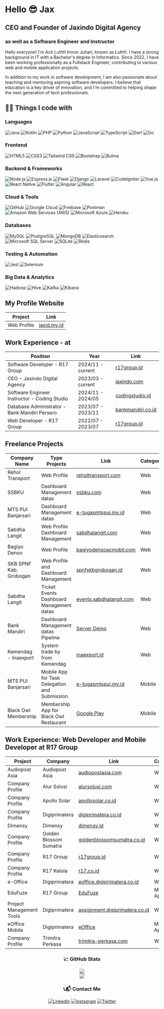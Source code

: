 # Hello 😎 Jax

## CEO and Founder of Jaxindo Digital Agency
### as well as a Software Engineer and Instructor

Hello everyone! I'm Ach Luthfi Imron Juhari, known as Luthfi. I have a strong background in IT with a Bachelor's degree in Informatics. Since 2022, I have been working professionally as a Fullstack Engineer, contributing to various web and mobile application projects.

In addition to my work in software development, I am also passionate about teaching and mentoring aspiring software developers. I believe that education is a key driver of innovation, and I'm committed to helping shape the next generation of tech professionals.

## 👨‍💻 Things I code with

### **Languages**
<img alt="Java" src="https://img.shields.io/badge/Java-ED8B00.svg?style=flat&logo=java&logoColor=white"/> <img alt="Kotlin" src="https://img.shields.io/badge/Kotlin-6b1ca2.svg?style=flat&logo=java&logoColor=white"/> <img alt="PHP" src="https://img.shields.io/badge/PHP-777BB4.svg?style=flat&logo=php&logoColor=white"/> <img alt="Python" src="https://img.shields.io/badge/Python-3776AB.svg?style=flat&logo=python&logoColor=white"/> <img alt="JavaScript" src="https://img.shields.io/badge/JavaScript-%23323330.svg?style=flat&logo=javascript&logoColor=%23F7DF1E"/> <img alt="TypeScript" src="https://img.shields.io/badge/TypeScript-3178C6.svg?style=flat&logo=typescript&logoColor=white"/> <img alt="Dart" src="https://img.shields.io/badge/Dart-%230175C2.svg?style=flat&logo=dart&logoColor=white"/> <img alt="Go" src="https://img.shields.io/badge/Go-00ADD8.svg?style=flat&logo=go&logoColor=white"/>

### **Frontend**
<img alt="HTML5" src="https://img.shields.io/badge/HTML5-%23E34F26.svg?style=flat&logo=html5&logoColor=white"/> <img alt="CSS3" src="https://img.shields.io/badge/CSS3-%231572B6.svg?style=flat&logo=css3&logoColor=white"/> <img alt="Tailwind CSS" src="https://img.shields.io/badge/Tailwind_CSS-38B2AC.svg?style=flat&logo=tailwind-css&logoColor=white"/> <img alt="Bootstrap" src="https://img.shields.io/badge/Bootstrap-%23563D7C.svg?style=flat&logo=bootstrap&logoColor=white"/> <img alt="Bulma" src="https://img.shields.io/badge/Bulma-777BB4.svg?style=flat&logo=bulma&logoColor=white"/>

### **Backend & Frameworks**
<img alt="Node.js" src="https://img.shields.io/badge/Node.js-339933.svg?style=flat&logo=node.js&logoColor=white"/> <img alt="Express.js" src="https://img.shields.io/badge/Express.js-%23404D59.svg?style=flat&logo=express&logoColor=white"/> <img alt="Flask" src="https://img.shields.io/badge/Flask-%23000.svg?style=flat&logo=flask&logoColor=white"/> <img alt="Django" src="https://img.shields.io/badge/Django-092E20.svg?style=flat&logo=django&logoColor=white"/> <img alt="Laravel" src="https://img.shields.io/badge/Laravel-FF2D20.svg?style=flat&logo=laravel&logoColor=white"/> <img alt="CodeIgniter" src="https://img.shields.io/badge/CodeIgniter-%23EF4223.svg?style=flat&logo=codeigniter&logoColor=white"/> <img alt="Vue.js" src="https://img.shields.io/badge/Vue.js-4FC08D.svg?style=flat&logo=vue.js&logoColor=white"/> <img alt="React Native" src="https://img.shields.io/badge/React_Native-%2320232a.svg?style=flat&logo=react&logoColor=%2361DAFB"/> <img alt="Flutter" src="https://img.shields.io/badge/Flutter-%2302569B.svg?style=flat&logo=flutter&logoColor=white"/> <img alt="Angular" src="https://img.shields.io/badge/Angular-DD0031.svg?style=flat&logo=angular&logoColor=white"/> <img alt="React" src="https://img.shields.io/badge/React-%2320232A.svg?style=flat&logo=react&logoColor=white"/>

### **Cloud & Tools**
<img alt="GitHub" src="https://img.shields.io/badge/GitHub-%23121011.svg?style=flat&logo=github&logoColor=white"/> <img alt="Google Cloud" src="https://img.shields.io/badge/GoogleCloud-%234285F4.svg?style=flat&logo=google-cloud&logoColor=yellow"/> <img alt="Firebase" src="https://img.shields.io/badge/Firebase-%23039BE5.svg?style=flat&logo=firebase"/> <img alt="Postman" src="https://img.shields.io/badge/Postman-FF6C37?style=flat&logo=postman&logoColor=white"/> <img alt="Amazon Web Services (AWS)" src="https://img.shields.io/badge/AWS-%23232F3E.svg?style=flat&logo=amazon-aws&logoColor=white"/> <img alt="Microsoft Azure" src="https://img.shields.io/badge/Microsoft_Azure-0078D4.svg?style=flat&logo=microsoft-azure&logoColor=white"/> <img alt="Heroku" src="https://img.shields.io/badge/Heroku-%23430098.svg?style=flat&logo=heroku&logoColor=white"/>

### **Databases**
<img alt="MySQL" src="https://img.shields.io/badge/MySQL-%2300f.svg?style=flat&logo=mysql&logoColor=white"/> <img alt="PostgreSQL" src="https://img.shields.io/badge/PostgreSQL-336791.svg?style=flat&logo=postgresql&logoColor=white"/> <img alt="MongoDB" src="https://img.shields.io/badge/MongoDB-47A248.svg?style=flat&logo=mongodb&logoColor=white"/> <img alt="Elasticsearch" src="https://img.shields.io/badge/Elasticsearch-005571.svg?style=flat&logo=elasticsearch&logoColor=white"/> <img alt="Microsoft SQL Server" src="https://img.shields.io/badge/Microsoft_SQL_Server-CC2927.svg?style=flat&logo=microsoft-sql-server&logoColor=white"/> <img alt="SQLite" src="https://img.shields.io/badge/SQLite-003B57.svg?style=flat&logo=sqlite&logoColor=white"/> <img alt="Redis" src="https://img.shields.io/badge/Redis-%23DC382D.svg?style=flat&logo=redis&logoColor=white"/>

### **Testing & Automation**
<img alt="Jest" src="https://img.shields.io/badge/Jest-C21325.svg?style=flat&logo=jest&logoColor=white"/> <img alt="Selenium" src="https://img.shields.io/badge/Selenium-%23404D59.svg?style=flat&logo=selenium&logoColor=white"/>

### **Big Data & Analytics**
<img alt="Hadoop" src="https://img.shields.io/badge/Hadoop-%23ED8B00.svg?style=flat&logo=hadoop&logoColor=white"/> <img alt="Hive" src="https://img.shields.io/badge/Hive-%23FDEE21.svg?style=flat&logo=hive&logoColor=black"/> <img alt="Kafka" src="https://img.shields.io/badge/Kafka-%23000000.svg?style=flat&logo=apache-kafka&logoColor=white"/> <img alt="Kibana" src="https://img.shields.io/badge/Kibana-%23474747.svg?style=flat&logo=kibana&logoColor=white"/>


## My Profile Website
| Project | Link |
|---------|------|
| Web Profile   | [jaxid.my.id](https://jaxid.my.id) |

## Work Experience - at
| Position                                         | Year              | Link                                      |
|--------------------------------------------------|-------------------|-------------------------------------------|
| Software Developer - R17 Group                   | 2024/11 - current | [r17group.id](https://r17group.id/)       |
| CEO - Jaxindo Digital Agency                     | 2023/03 - current | [jaxindo.com](https://jaxindo.com/)       |
| Software Engineer Instructor - Coding Studio     | 2024/11 - 2024/05 | [codingstudio.id](https://codingstudio.id/) |
| Database Administrator - Bank Mandiri Persero    | 2023/07 - 2023/11 | [bankmandiri.co.id](https://bankmandiri.co.id/) |
| Web Developer - R17 Group                        | 2022/07 - 2023/07 | [r17group.id](https://r17group.id/)       |

## Freelance Projects
| Company Name                     | Type Projects                                  | Link                                                       | Category  |
|----------------------------------|------------------------------------------------|------------------------------------------------------------|-----------|
| Rehol Transport                  | Web Profile                                    | [reholtransport.com](https://reholtransport.com/)           | Web       |
| SSBKU                            | Dashboard Management datas                     | [ssbku.com](https://ssbku.com/)                             | Web       |
| MTS PUI Banjarsari               | Dashboard Management datas                     | [e-tugasmtspui.my.id](https://www.e-tugasmtspui.my.id)      | Web       |
| Sabdha Langit                    | Web Profile Dashboard Management               | [sabdhalangit.com](https://sabdhalangit.com/)               | Web       |
| Bagiyo Denso                     | Web Profile                                    | [bagiyodensoacmobil.com](https://bagiyodensoacmobil.com/)   | Web       |
| SKB SPNF Kab. Grobogan           | Web Profile and Dashboard Management           | [spnfskbgrobogan.id](https://spnfskbgrobogan.id/)           | Web       |
| Sabdha Langit                    | Ticket Events Dashboard Management datas       | [events.sabdhalangit.com](https://events.sabdhalangit.com/) | Web       |
| Bank Mandiri                     | Dashboard Management datas Pipeline            | [Server Demo](https://pipeline.jaxindo.com/)                | Web       |
| Kemendag - Inaexport             | System trade by from Kemendag                  | [inaexport.id](https://inaexport.id/)                       | Web       |
| MTS PUI Banjarsari               | Mobile App for Task Delegation and Submission  | [e-tugasmtspui.my.id](https://www.e-tugasmtspui.my.id)      | Mobile    |
| Black Owl Membership             | Membership App for Black Owl Restaurant        | [Google Play](https://play.google.com/store/apps/details?id=blackowl.id) | Mobile    |

## Work Experience: Web Developer and Mobile Developer at R17 Group

| Project                   | Company               | Link                                                        | Category      |
|---------------------------|-----------------------|-------------------------------------------------------------|---------------|
| Audiopost Asia            | Audiopost Asia        | [audiopostasia.com](https://audiopostasia.com/)             | Web           |
| Company Profile           | Alur Solusi           | [alursolusi.com](https://alursolusi.com/)                   | Web           |
| Company Profile           | Apollo Solar          | [apollosolar.co.id](https://apollosolar.co.id/)             | Web           |
| Company Profile           | Digiprimatera         | [digiprimatera.co.id](https://digiprimatera.co.id/)         | Web           |
| Dimensy                   | Dimensy               | [dimensy.id](https://dimensy.id/)                           | Web           |
| Company Profile           | Golden Blossom Sumatra | [goldenblossomsumatra.co.id](https://goldenblossomsumatra.co.id/) | Web           |
| Company Profile           | R17 Group             | [r17group.id](https://r17group.id/)                         | Web           |
| Company Profile           | R17 Kelola            | [r17.co.id](https://r17.co.id/)                             | Web           |
| e-Office                  | Digiprimatera         | [eoffice.digiprimatera.co.id](https://eoffice.digiprimatera.co.id/) | Web           |
| EduFuze                   | R17 Group             | [EduFuze](https://drive.r17.co.id/)                          | Mobile Apps   |
| Project Management Tools  | Digiprimatera         | [assignment.digiprimatera.co.id](https://assignment.digiprimatera.co.id/) | Web           |
| eOffice Mobile            | Digiprimatera         | [eOffice](https://drive.r17.co.id/index.php/s/jq8rgxSic2n8CwJ) | Mobile Apps   |
| Company Profile           | Trimitra Perkasa      | [trimitra-perkasa.com](https://trimitra-perkasa.com/)       | Web           |

<h3 align="center">📈 GitHub Stats</h3>
<p align="center">
  <img src="https://github-readme-streak-stats.herokuapp.com/demo/preview.php?user=LuthfiAjax&theme=gruvbox-duo&hide_border=true&date_format=M%20j%5B%2C%20Y%5D"/><br>
  <img src="https://github-readme-stats.vercel.app/api/top-langs/?username=LuthfiAjax&layout=compact&theme=radical&langs_count=14&bg_color=222&title_color=87CEEB&text_color=fff&icon_color=87CEEB"/><br />
</p>

<h3 align="center">📞📬 Contact Me</h3>
<p align="center">
  <a href="https://www.linkedin.com/in/ach-luthfi-imron-juhari-567408242/"><img alt="LinkedIn" src="https://img.shields.io/badge/linkedin-%230077B5.svg?style=for-the-badge&logo=linkedin&logoColor=white"/></a>
  <a href="https://www.instagram.com/luthfi.imron/"><img alt="Instagram" src="https://img.shields.io/badge/instagram-%23E4405F.svg?style=for-the-badge&logo=Instagram&logoColor=white"/></a>
  <a href="https://twitter.com/se_sambat"><img alt="Twitter" src="https://img.shields.io/badge/twitter-%230077B5.svg?style=for-the-badge&logo=x&logoColor=white"/></a>
</p>
